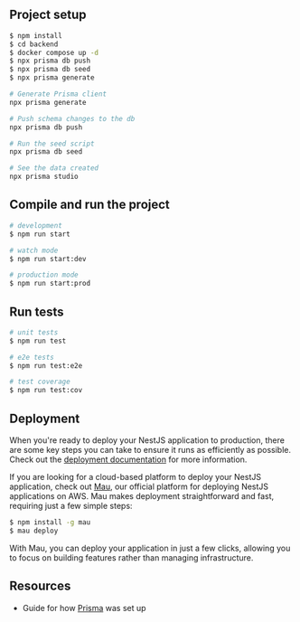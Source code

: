 ## Project setup

```bash
$ npm install
$ cd backend
$ docker compose up -d
$ npx prisma db push
$ npx prisma db seed
$ npx prisma generate
```

```bash
# Generate Prisma client
npx prisma generate

# Push schema changes to the db
npx prisma db push

# Run the seed script
npx prisma db seed

# See the data created
npx prisma studio
```

## Compile and run the project

```bash
# development
$ npm run start

# watch mode
$ npm run start:dev

# production mode
$ npm run start:prod
```

## Run tests

```bash
# unit tests
$ npm run test

# e2e tests
$ npm run test:e2e

# test coverage
$ npm run test:cov
```

## Deployment

When you're ready to deploy your NestJS application to production, there are some key steps you can take to ensure it runs as efficiently as possible. Check out the [deployment documentation](https://docs.nestjs.com/deployment) for more information.

If you are looking for a cloud-based platform to deploy your NestJS application, check out [Mau](https://mau.nestjs.com), our official platform for deploying NestJS applications on AWS. Mau makes deployment straightforward and fast, requiring just a few simple steps:

```bash
$ npm install -g mau
$ mau deploy
```

With Mau, you can deploy your application in just a few clicks, allowing you to focus on building features rather than managing infrastructure.

## Resources

- Guide for how [Prisma](https://docs.nestjs.com/recipes/prisma) was set up
